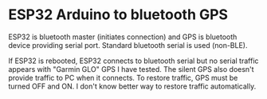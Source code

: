 # ESP32 Arduino to bluetooth GPS

ESP32 is bluetooth master (initiates connection)
and GPS is bluetooth device providing serial port.
Standard bluetooth serial is used (non-BLE).

If ESP32 is rebooted, ESP32 connects to bluetooth
serial but no serial traffic appears with "Garmin GLO"
GPS I have tested. The silent GPS also doesn't provide
traffic to PC when it connects. To restore traffic,
GPS must be turned OFF and ON. I don't know better
way to restore traffic automatically.
